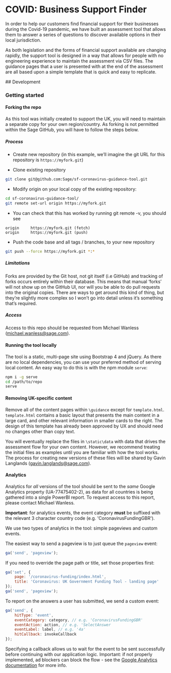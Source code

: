 # COVID: Business Support Finder

In order to help our customers find financial support for their businesses during the Covid-19 pandemic, we have built an assessment tool that allows them to answer a series of questions to discover available options in their local jurisdiction.

As both legislation and the forms of financial support available are changing rapidly, the support tool is designed in a way that allows for people with no engineering experience to maintain the assessment via CSV files. The guidance pages that a user is presented with at the end of the assessment are all based upon a simple template that is quick and easy to replicate.

## Development

### Getting started

#### Forking the repo
As this tool was initially created to support the UK, you will need to maintain a separate copy for your own region/country. As forking is not permitted within the Sage GitHub, you will have to follow the steps below.

##### Process
 
- Create new repository (in this example, we’ll imagine the git URL for this repository is `https://myfork.git`)

- Clone existing repository
```bash
git clone git@github.com:Sage/sf-coronavirus-guidance-tool.git
```
- Modify origin on your local copy of the existing repository:
```bash
cd sf-coronavirus-guidance-tool/
git remote set-url origin https://myfork.git
```
- You can check that this has worked by running git remote -v, you should see
```
origin     https://myfork.git (fetch)
origin     https://myfork.git (push)
```
- Push the code base and all tags / branches, to your new repository
```bash
git push --force https://myfork.git *:*
```
 
##### Limitations
 
Forks are provided by the Git host, not git itself (i.e GitHub) and tracking of forks occurs entirely within their database. This means that manual ‘forks’ will not show up on the GitHub UI, nor will you be able to do pull requests into the original copies. There are ways to get around this kind of thing, but they’re slightly more complex so I won’t go into detail unless it’s something that’s required.

##### Access
Access to this repo should be requested from Michael Wanless (michael.wanless@sage.com).

#### Running the tool locally

The tool is a static, multi-page site using Bootstrap 4 and jQuery. As there are no local dependencies, you can use your preferred method of serving local content. An easy way to do this is with the npm module `serve`:

```bash
npm i -g serve
cd /path/to/repo
serve
```
#### Removing UK-specific content
Remove all of the content pages within `\guidance` except for `template.html`. `template.html` contains a basic layout that presents the main content in a large card, and other relevant information in smaller cards to the right. The design of this template has already been approved by UX and should need no changes other than copy text.

You will eventually replace the files in `\static\data` with data that drives the assessment flow for your own content. However, we recommend treating the initial files as examples until you are familiar with how the tool works. The process for creating new versions of these files will be shared by Gavin Langlands (gavin.langlands@sage.com). 

#### Analytics

Analytics for *all* versions of the tool should be sent to the *same* Google Analytics property (UA-77475402-2), as data for all countries is being gathered into a single PowerBI report. To request access to this report, please contact Michael Wanless.

**Important**: for analytics events, the event category **must** be suffixed with the relevant 3 character country code (e.g. 'CoronavirusFundingGBR'). 

We use two types of analytics in the tool: simple pageviews and custom events.

The easiest way to send a pageview is to just queue the `pageview` event:

```javascript
ga('send', 'pageview');
```

If you need to override the page path or title, set those properties first:

```javascript
ga('set', {
    page: '/coronavirus-funding/index.html', 
    title: 'Coronavirus: UK Government Funding Tool - landing page' 
});
ga('send', 'pageview');
```

To report on the answers a user has submitted, we send a custom event:

```javascript
ga('send', {
    hitType: 'event',
    eventCategory: category, // e.g. 'CoronavirusFundingGBR'
    eventAction: action, // e.g. 'SelectAnswer
    eventLabel: label, // e.g. '4a'
    hitCallback: invokeCallback
});
```

Specifying a callback allows us to wait for the event to be sent successfully before continuing with our application logic. Important: if not properly implemented, ad blockers can block the flow - see the [Google Analytics documentation] for more info.

[forking]: https://help.github.com/en/github/getting-started-with-github/fork-a-repo
[Google Analytics documentation]: https://developers.google.com/analytics/devguides/collection/analyticsjs/sending-hits#handling_timeouts